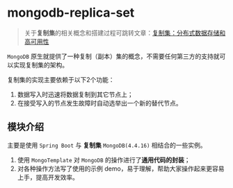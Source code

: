 # mongodb-replica-set

> 关于**复制集**的相关概念和搭建过程可跳转文章：[复制集：分布式数据存储和高可用性](https://mp.weixin.qq.com/s/dbSw4p3SItN47M0HCHD8jg)

`MongoDB` 原生就提供了一种复制（副本）集的概念，不需要任何第三方的支持就可以实现复制集的架构。

复制集的实现主要依赖于以下2个功能：

1. 数据写入时迅速将数据复制到其它节点上；
2. 在接受写入的节点发生故障时自动选举出一个新的替代节点。

## 模块介绍

主要是使用 `Spring Boot` 与 **复制集** `MongoDB(4.4.16)` 相结合的一些实例。

1. 使用 `MongoTemplate` 对 `MongoDB` 的操作进行了**通用代码的封装**；
2. 对各种操作方法写了使用的示例 demo，易于理解，帮助大家操作起来更容易上手，提高开发效率。